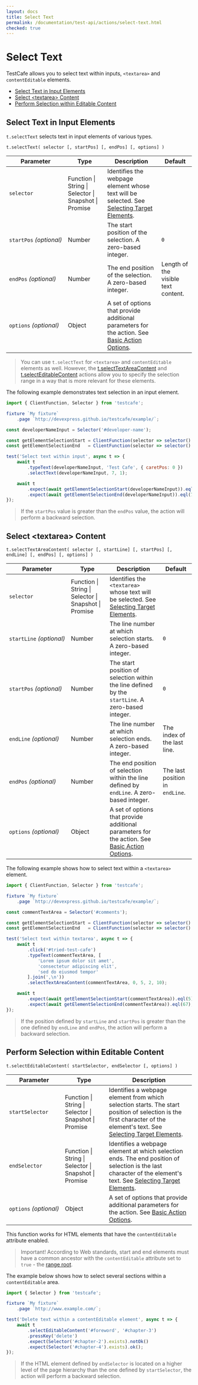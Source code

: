 ```yaml
---
layout: docs
title: Select Text
permalink: /documentation/test-api/actions/select-text.html
checked: true
---
```

# Select Text

TestCafe allows you to select text within inputs, `<textarea>` and `contentEditable` elements.

* [Select Text in Input Elements](#select-text-in-input-elements)
* [Select \<textarea\> Content](#select-textarea-content)
* [Perform Selection within Editable Content](#perform-selection-within-editable-content)

## Select Text in Input Elements

`t.selectText` selects text in input elements of various types.

```text
t.selectText( selector [, startPos] [, endPos] [, options] )
```

Parameter               | Type                                              | Description                                                                                                                                          | Default
----------------------- | ------------------------------------------------- | ---------------------------------------------------------------------------------------------------------------------------------------------------- | --------
`selector`              | Function &#124; String &#124; Selector &#124; Snapshot &#124; Promise | Identifies the webpage element whose text will be selected. See [Selecting Target Elements](index.md#selecting-target-elements).
`startPos`&#160;*(optional)* | Number                                            | The start position of the selection. A zero-based integer.                                                                              | `0`
`endPos`&#160;*(optional)*   | Number                                            | The end position of the selection. A zero-based integer.                                                                                | Length of the visible text content.
`options`&#160;*(optional)*  | Object                                            | A set of options that provide additional parameters for the action. See [Basic Action Options](action-options.md#basic-action-options).

> You can use `t.selectText` for `<textarea>` and `contentEditable` elements as well. However, the [t.selectTextAreaContent](#select-textarea-content)
> and [t.selectEditableContent](#perform-selection-within-editable-content) actions allow you to specify the selection range
> in a way that is more relevant for these elements.

The following example demonstrates text selection in an input element.

```js
import { ClientFunction, Selector } from 'testcafe';

fixture `My fixture`
    .page `http://devexpress.github.io/testcafe/example/`;

const developerNameInput = Selector('#developer-name');

const getElementSelectionStart = ClientFunction(selector => selector().selectionStart);
const getElementSelectionEnd   = ClientFunction(selector => selector().selectionEnd);

test('Select text within input', async t => {
    await t
        .typeText(developerNameInput, 'Test Cafe', { caretPos: 0 })
        .selectText(developerNameInput, 7, 1);

    await t
        .expect(await getElementSelectionStart(developerNameInput)).eql(1)
        .expect(await getElementSelectionEnd(developerNameInput)).eql(7);
});
```

> If the `startPos` value is greater than the `endPos` value, the action will perform a backward selection.

## Select \<textarea\> Content

```text
t.selectTextAreaContent( selector [, startLine] [, startPos] [, endLine] [, endPos] [, options] )
```

Parameter  | Type                                              | Description                                                                                                                                   | Default
---------- | ------------------------------------------------- | --------------------------------------------------------------------------------------------------------------------------------------------- | -------
`selector` | Function &#124; String &#124; Selector &#124; Snapshot &#124; Promise | Identifies the `<textarea>` whose text will be selected. See [Selecting Target Elements](index.md#selecting-target-elements).
`startLine`&#160;*(optional)* | Number                                            | The line number at which selection starts. A zero-based integer.                                                           | `0`
`startPos`&#160;*(optional)*  | Number                                            | The start position of selection within the line defined by the `startLine`. A zero-based integer.                          | `0`
`endLine`&#160;*(optional)*   | Number                                            | The line number at which selection ends. A zero-based integer.                                                             | The index of the last line.
`endPos`&#160;*(optional)*    | Number                                            | The end position of selection within the line defined by `endLine`. A zero-based integer.                                  | The last position in `endLine`.
`options`&#160;*(optional)*  | Object                                            | A set of options that provide additional parameters for the action. See [Basic Action Options](action-options.md#basic-action-options).

The following example shows how to select text within a `<textarea>` element.

```js
import { ClientFunction, Selector } from 'testcafe';

fixture `My fixture`
    .page `http://devexpress.github.io/testcafe/example/`;

const commentTextArea = Selector('#comments');

const getElementSelectionStart = ClientFunction(selector => selector().selectionStart);
const getElementSelectionEnd   = ClientFunction(selector => selector().selectionEnd);

test('Select text within textarea', async t => {
    await t
        .click('#tried-test-cafe')
        .typeText(commentTextArea, [
            'Lorem ipsum dolor sit amet',
            'consectetur adipiscing elit',
            'sed do eiusmod tempor'
        ].join(',\n'))
        .selectTextAreaContent(commentTextArea, 0, 5, 2, 10);

    await t
        .expect(await getElementSelectionStart(commentTextArea)).eql(5)
        .expect(await getElementSelectionEnd(commentTextArea)).eql(67);
});
```

> If the position defined by `startLine` and `startPos` is greater than the one defined
> by `endLine` and `endPos`, the action will perform a backward selection.

## Perform Selection within Editable Content

```text
t.selectEditableContent( startSelector, endSelector [, options] )
```

Parameter       | Type                                              | Description
--------------- | ------------------------------------------------- | ----------------------------------------------------------------------------------------------------------------------------------------------------------------------------------------------------------------
`startSelector` | Function &#124; String &#124; Selector &#124; Snapshot &#124; Promise | Identifies a webpage element from which selection starts. The start position of selection is the first character of the element's text. See [Selecting Target Elements](index.md#selecting-target-elements).
`endSelector`   | Function &#124; String &#124; Selector &#124; Snapshot &#124; Promise | Identifies a webpage element at which selection ends. The end position of selection is the last character of the element's text. See [Selecting Target Elements](index.md#selecting-target-elements).
`options`&#160;*(optional)*  | Object                                            | A set of options that provide additional parameters for the action. See [Basic Action Options](action-options.md#basic-action-options).

This function works for HTML elements that have the `contentEditable` attribute enabled.

> Important! According to Web standards, start and end elements must have a common ancestor with the `contentEditable` attribute set to `true` -
> the [range root](https://dom.spec.whatwg.org/#concept-range-root).

The example below shows how to select several sections within a `contentEditable` area.

```js
import { Selector } from 'testcafe';

fixture `My fixture`
    .page `http://www.example.com/`;

test('Delete text within a contentEditable element', async t => {
    await t
        .selectEditableContent('#foreword', '#chapter-3')
        .pressKey('delete')
        .expect(Selector('#chapter-2').exists).notOk()
        .expect(Selector('#chapter-4').exists).ok();
});
```

> If the HTML element defined by `endSelector` is located on a higher level of the page hierarchy
> than the one defined by `startSelector`, the action will perform a backward selection.
